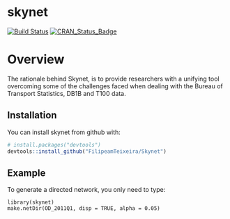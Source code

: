 
<!-- README.md is generated from README.Rmd. Please edit that file -->

# skynet

[![Build Status](https://travis-ci.org/FilipeamTeixeira/skynet.svg)](https://travis-ci.org/FilipeamTeixeira/skynet.svg)
[![CRAN\_Status\_Badge](http://www.r-pkg.org/badges/version/skynet)](https://cran.r-project.org/package=skynet)

# Overview

The rationale behind Skynet, is to provide researchers with a unifying
tool overcoming some of the challenges faced when dealing with the
Bureau of Transport Statistics, DB1B and T100 data.

## Installation

You can install skynet from github with:

``` r
# install.packages("devtools")
devtools::install_github("FilipeamTeixeira/Skynet")
```

## Example

To generate a directed network, you only need to type:

    library(skynet)
    make.netDir(OD_2011Q1, disp = TRUE, alpha = 0.05)
